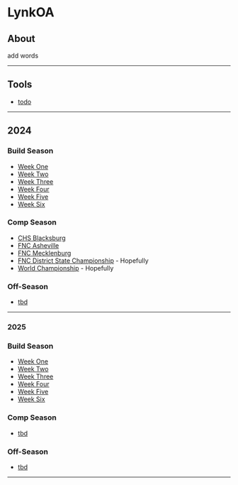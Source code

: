 # LynkOA <br>

## About <br>
add words

***

## Tools <br>
- [todo]()

***

## 2024 <br>
### Build Season <br>
- [Week One]()
- [Week Two]()
- [Week Three]()
- [Week Four]()
- [Week Five]()
- [Week Six]()

### Comp Season <br>
- [CHS Blacksburg]()
- [FNC Asheville]()
- [FNC Mecklenburg]()
- [FNC District State Championship]() - Hopefully
- [World Championship]() - Hopefully

### Off-Season <br>
- [tbd]()

***

### 2025 <br>
### Build Season <br>
- [Week One]()
- [Week Two]()
- [Week Three]()
- [Week Four]()
- [Week Five]()
- [Week Six]()

### Comp Season <br>
- [tbd]()

### Off-Season <br>
- [tbd]()

***
